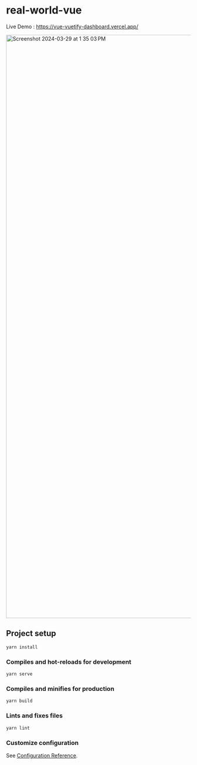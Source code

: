 # real-world-vue

Live Demo : https://vue-vuetify-dashboard.vercel.app/

<img width="1586" alt="Screenshot 2024-03-29 at 1 35 03 PM" src="https://github.com/sanam453/Vue-Vuetify-Dashboard/assets/55902046/f74f7a4a-6136-4afe-ae25-c5958af9ef5d">



## Project setup
```
yarn install
```

### Compiles and hot-reloads for development
```
yarn serve
```

### Compiles and minifies for production
```
yarn build
```

### Lints and fixes files
```
yarn lint
```

### Customize configuration
See [Configuration Reference](https://cli.vuejs.org/config/).
